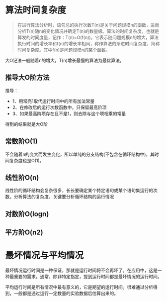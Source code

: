 # 算法时间复杂度

> 在进行算法分析时，语句总的执行次数T(n)是关于问题规模n的函数，进而分析T(n)随n的变化情况并确定T(n)的数量级。算法的时间复杂度，也就是算发的时间度量，记作：T(n)=O(f(n))。它表示随问题规模n的增大，算法执行时间的增长率和f(n)的增长率相同，称作算法的渐进时间复杂度，简称时间复杂度。其中f(n)是问题规模n的某个函数。

大O记法一般随着n的增大，T(n)增长最慢的算法为最优算法。

## 推导大O阶方法

推导：
- 1、用常亮1取代运行时间中的所有加法常量
- 2、在修改后的运行次数函数中，只保留最高阶项
- 3、如果最高阶项存在且不是1，则去除与这个项相乘的常量

得到的结果就是大O阶

## 常数阶O(1)
不会随着n的变大而发生变化，所以单纯的分支结构(不包含在循环结构中)，其时间复杂度也是O(1)。

## 线性阶O(n)
线性阶的循环结构会复杂很多，长长要确定某个特定语句或某个语句集运行的次数。分析算法的复杂度，关键要分析循环结构的运行情况

## 对数阶O(logn)

## 平方阶O(n2)

# 最坏情况与平均情况
最坏情况运行时间是一种保证，那就是运行时间将不会再坏了。在应用中，这是一种最重要的需求，通常，除非特定指定，提到运行时间都是最坏情况的运行时间。

平均运行时间是所有情况中最有意义的，它是期望的运行时间。很难通过分析得到，一般都是通过运行一定数量的实验数据后估算出来的。

